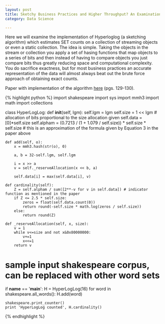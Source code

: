 ```yaml
---
layout: post
title: Sketchy Business Practices and Higher Throughput? An Examination of Applications of Sketching Algorithms.
category: Data Science

---
```


Here we will examine the implementation of Hyperloglog (a sketching algorithm) which estimates SET counts on a collection of streaming objects or even a static collection. The idea is simple. Taking the objects in the stream or collection you apply a set of hasing functions that map objects to a series of bits and then instead of having to compare objects you just compare bits thus greatly reducing space and computational complexity. You do sacrifice exactness, but for most business practices an accurate representation of the data will almost always beat out the brute force approach of obtaining exact counts.

Paper with implementation of the algorithm [here](http://algo.inria.fr/flajolet/Publications/FlFuGaMe07.pdf) (pgs. 129-130).

{% highlight python %}
import shakespeare
import sys
import mmh3
import math
import collections

class HyperLogLog:
    def __init__(self, lgm):
        self.lgm = lgm
        self.size = 1 << lgm # allocation of bits proportional to the size allocation given
        self.data = [0]*self.size 
        self.alpham = (0.7213 / (1 + 1.079 / self.size)) * self.size * self.size # this is an approximation of the formula given by Equation 3 in the paper above
        
    def add(self, o):
        x = mmh3.hash(str(o), 0)

        a, b = 32-self.lgm, self.lgm

        i = x >> a
        v = self._reserveAllocation(x << b, a)
        
        self.data[i] = max(self.data[i], v)
        
    def cardinality(self):
        Z = self.alpham / sum([2**-v for v in self.data]) # indicator function as mentioned in the paper
        if Z <= 2.5 * self.size:
            zeros = float(self.data.count(0))
            return round(-self.size * math.log(zeros / self.size))
        else:
            return round(Z)
        
    def _reserveAllocation(self, x, size):
        v = 1
        while v<=size and not x&0x80000000:
            v+=1
            x<<=1
        return v

# sample input shakespeare corpus, can be replaced with other word sets

if __name__ == '__main__':
    H = HyperLogLog(16)
    for word in shakespeare.all_words():
        H.add(word)
        

    shakespeare.print_counter()
    print 'HyperLogLog counted', H.cardinality()
{% endhighlight %}
